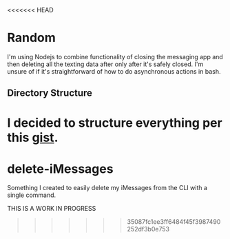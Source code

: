 <<<<<<< HEAD
# Random
I'm using Nodejs to combine functionality of closing the messaging app and then deleting all the texting data after only after it's safely closed. I'm unsure of if it's straightforward of how to do asynchronous actions in bash.

## Directory Structure
I decided to structure everything per this [gist](https://gist.github.com/tracker1/59f2c13044315f88bee9).
=======
# delete-iMessages
Something I created to easily delete my iMessages from the CLI with a single command.

THIS IS A WORK IN PROGRESS
>>>>>>> 35087fc1ee3ff6484f45f3987490252df3b0e753

